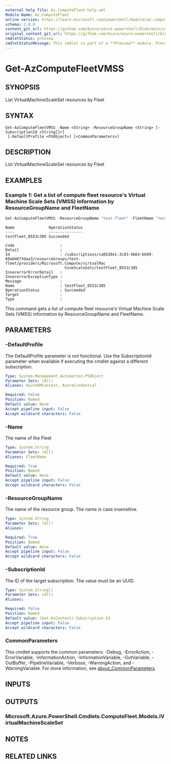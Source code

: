 ```yaml
---
external help file: Az.ComputeFleet-help.xml
Module Name: Az.ComputeFleet
online version: https://learn.microsoft.com/powershell/module/az.computefleet/get-azcomputefleetvmss
schema: 2.0.0
content_git_url: https://github.com/Azure/azure-powershell/blob/main/src/ComputeFleet/ComputeFleet/help/Get-AzComputeFleetVMSS.md
original_content_git_url: https://github.com/Azure/azure-powershell/blob/main/src/ComputeFleet/ComputeFleet/help/Get-AzComputeFleetVMSS.md
cmdletStatus: preview
cmdletStatusMessage: This cmdlet is part of a **Preview** module. Preview versions aren't recommended for use in production environments. For more information, see https://aka.ms/azps-refstatus.
---
```


# Get-AzComputeFleetVMSS

## SYNOPSIS
List VirtualMachineScaleSet resources by Fleet

## SYNTAX

```
Get-AzComputeFleetVMSS -Name <String> -ResourceGroupName <String> [-SubscriptionId <String[]>]
 [-DefaultProfile <PSObject>] [<CommonParameters>]
```

## DESCRIPTION
List VirtualMachineScaleSet resources by Fleet

## EXAMPLES

### Example 1: Get a list of compute fleet resource's Virtual Machine Scale Sets (VMSS) information by ResourceGroupName and FleetName
```powershell
Get-AzComputeFleetVMSS -ResourceGroupName "test-fleet" -FleetName "testFleet"
```

```output
Name               OperationStatus
----               ---------------
testFleet_8553c385 Succeeded    

Code                    : 
Detail                  : 
Id                      : /subscriptions/ca8520e1-3c83-4b64-bb99-60a64673daa3/resourceGroups/test-fleet/providers/Microsoft.Compute/virtualMac
                          hineScaleSets/testFleet_8553c385
InnererrorErrorDetail   : 
InnererrorExceptionType : 
Message                 : 
Name                    : testFleet_8553c385
OperationStatus         : Succeeded
Target                  : 
Type                    :
```

This command gets a list of compute fleet resource's Virtual Machine Scale Sets (VMSS) information by ResourceGroupName and FleetName.

## PARAMETERS

### -DefaultProfile
The DefaultProfile parameter is not functional.
Use the SubscriptionId parameter when available if executing the cmdlet against a different subscription.

```yaml
Type: System.Management.Automation.PSObject
Parameter Sets: (All)
Aliases: AzureRMContext, AzureCredential

Required: False
Position: Named
Default value: None
Accept pipeline input: False
Accept wildcard characters: False
```

### -Name
The name of the Fleet

```yaml
Type: System.String
Parameter Sets: (All)
Aliases: FleetName

Required: True
Position: Named
Default value: None
Accept pipeline input: False
Accept wildcard characters: False
```

### -ResourceGroupName
The name of the resource group.
The name is case insensitive.

```yaml
Type: System.String
Parameter Sets: (All)
Aliases:

Required: True
Position: Named
Default value: None
Accept pipeline input: False
Accept wildcard characters: False
```

### -SubscriptionId
The ID of the target subscription.
The value must be an UUID.

```yaml
Type: System.String[]
Parameter Sets: (All)
Aliases:

Required: False
Position: Named
Default value: (Get-AzContext).Subscription.Id
Accept pipeline input: False
Accept wildcard characters: False
```

### CommonParameters
This cmdlet supports the common parameters: -Debug, -ErrorAction, -ErrorVariable, -InformationAction, -InformationVariable, -OutVariable, -OutBuffer, -PipelineVariable, -Verbose, -WarningAction, and -WarningVariable. For more information, see [about_CommonParameters](http://go.microsoft.com/fwlink/?LinkID=113216).

## INPUTS

## OUTPUTS

### Microsoft.Azure.PowerShell.Cmdlets.ComputeFleet.Models.IVirtualMachineScaleSet

## NOTES

## RELATED LINKS
